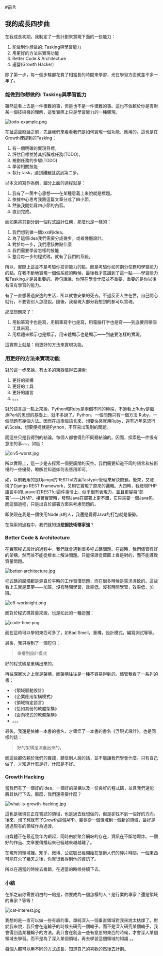 #前言

我的成長四步曲
---

在我成長初期，我制定了一些計劃來實現下面的一些能力：

1. 能做到你想做的: Tasking與學習能力
2. 用更好的方法來實現功能
3. Better Code & Architecture
4. 運營(Growth Hacker)

除了第一步，每一個步驟都花費了相當長的時間來學習，光在學習方面就差不多一年了。

### 能做到你想做的: Tasking與學習能力

雖然這看上去是一件很難的事，但是也不是一件很難的事。這也不依賴於你是否對某一個技術棧的理解，這隻實際上只是學習能力的一種體現。

![todo-example.png](images/todo-example.png)

在扯這些廢話之前，先讓我們來看看我們是如何實現一個功能、應用的。這也是在Growth裡提到的Tasking：

1. 有一個明確的實現目標。
2. 評估目標並將其拆解成任務(TODO)。
3. 規劃任務的步驟(TODO)
4. 學習相關技能
5. 執行Task，遇到難題就跳到第二步。

以本文的寫作為例，細分上面的過程就是：

1. 我有了一箇中心思想——在某種意義上來說就是標題。
2. 依據中心思考我將這篇文章分成了四小節。
3. 然後我開始寫四小節的內容。
4. 直到完成。

而如果將其劃分到一個程式設計任務，那麼也是一樣的：

1. 我們想到做一個xxx的idea。
2. 為了這個idea我們需要分成幾步，或者幾層設計。
3. 對於每一步，我們應該做點什麼
4. 我們需要學習怎樣的技能
5. 整合每一步的程式碼，就有了我們的系統。

所以，實際上這並不是考驗你技術能力的點，而是考驗你如何劃分任務和學習能力的點。在我不斷地實現一個個系統的時候，最後我才意識到了這一點——學習能力和Tasking才是最重要的。換句話說，你現在學會什麼並不重要，重要的是你以後有沒有學習的能力。

有了一直想著過安逸的生活，所以就會安樂的死去。不過反正人生在世，自己開心就行，不要管別人怎麼說。隨後，我發現大部分我想到的都可以實現。

那麼問題來了：

1. 用鉛筆寫字也是寫，用鋼筆寫字也是寫，用電腦打字也是寫——到底要用哪個工具來寫。
2. 用楷體來顯示也是顯示，用宋體顯示也是顯示——到底要怎樣的實現。

這實際上就是：用更好的方法來實現功能。

### 用更好的方法來實現功能

對於這一步來說，有太多的東西值得去探索:

1. 更好的架構
2. 更好的工具
3. 更好的語言
4. 。。。


對於語言這一點上來說，Python和Ruby是兩個不同的極端，不過看上Ruby是繼承Perl的思想的基礎上，就不多說了。Python，一個問題只有一個方法;Ruby，一個問題有幾個方法。因而在這兩個語言來，想要快感就用Ruby，還有近年來流行的Scala。想要便捷就是Python，不容易出現別的問題。

而這些只是我得到的結論，每個人都會得到不同聽結論的。因而，探索是一件很有意思的事~~，如圖：

![civ5-worst.jpg](images/civ5-worst.jpg)

所以實際上，這一步是去探索一個更廣闊的天空。我們需要知道不同的語言和技術棧的一些優勢，瞭解並知道如何去應用即可。

如，以前我用的是Django的RESTful方案Tastypie管理來解決問題。後來，又發現了Django REST Framework，又用它實現了原來的邏輯。大四時，我發現PHP語言中的Laravel在RESTful這件事情上，似乎很有表現力，並且更容易“部署”——LNMP。接著實習時，發現Java在部署上更不錯，它只需要一個Java包。而這個過程，只是出自於部署方面來考慮問題的。

即使現在我是一個使用Node.js的人，我還是覺得Java的打包就是優勢。

在探索的過程中，我們就知道**挖掘技術哪家強**？

### Better Code & Architecture

在實際程式設計的過程中，我們就會遇到很多程式碼問題。在這時，我們儘管有好的架構，然而並不能從根本上解決問題。只能保證從藍圖上看是對的，而不能導致質量問題。

![better-architecture.jpg](images/better-architecture.jpg)

程式碼的腐爛都是源自於平時的工作習慣問題，而在很多時候是需求導致的。這些看上去就是噩夢——加班，沒有時間學習，效率低。沒有時間學習，效率低，加班。

![eff-worknight.png](images/eff-worknight.png)

而對於程式碼質量來說，也是如此的一種迴圈：

![code-time.png](images/code-time.png)

而在這時可以學的東西可多了，如Bad Smell，重構，設計模式，編寫測試等等。

最後，我只得到了一個短句：

> 重構到設計模式

好的程式碼是重構出來的。

再往深層次之上就是架構，而架構往往是一種不容易得到的。儘管我看了一系列的書：

 - 《領域驅動設計》
 -  《企業應用架構模式》
 -  《領域特定語言》
 -  《恰如其份的軟體架構》
 -  《面向模式的軟體架構》
 -  。。。

最後，我還是依據一本書的書名，才領悟了一本書的書名《浮現式設計》。也是同樣的話：

> 好的架構是演進出來的。

而這些都依賴於我們的實踐，聽信別人說的話，並不能讓我們學會什麼。只有自己做了，才知道什麼是好，什麼是不好。

### Growth Hacking

當我們有了一個好的Idea，一個好的架構以及一份良好的程式碼，並且我們還能將其執行下去。那麼，我們還需要什麼？

![what-is-growth-hacking.jpg](images/what-is-growth-hacking.jpg)

這也是我現在正在嘗試的領域，也是過去我想做的，但是卻找不到一個好的方向。後來，想了想就有了Growth這個APP。畢竟從一個領域到一個新的領域，最好是通過現有的領域作為過渡。

自媒體正在最近幾年內崛起，同時由於聚合網站的存在，資訊在不斷地爆炸。一個好的作品、文章要傳播起來已經越來越越難了。

在現有的領域裡，知乎、微博、公眾號已經開始在壟斷人們的碎片時間。一個東西可能在火了幾天之後，你就很難得到他的資訊了。

所以在適當的時候去推銷，在適當的時候持續下去。

### 小結

在那之前你需要明白的一點是，你要成為一個怎樣的人？是行業的專家？還是領域的專家？等等！

![cat-interest.jpg](images/cat-interest.jpg)

我想的是一直可以做一些有趣的事，單純深入一個垂直領域對我來說太枯燥了。對於我來說，我只會在造輪子的時候去研究一個輪子。而不是深入研究某個輪子，我會得到造某種輪子的方法。我只會在創造一些有意思的東西的時候，才會深入某個領域去學習。而不是為了深入某個領域，再去學習這個領域的知識 。。

每個人都可以用不同的方式成長，知道自己的喜歡的然後去計劃。
